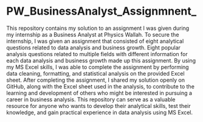 # PW_BusinessAnalyst_Assignmnent_
This repository contains my solution to an assignment I was given during my internship as a Business Analyst at Physics Wallah. To secure the internship, I was given an assignment that consisted of eight analytical questions related to data analysis and business growth. Eight popular analysis questions related to multiple fields with different information for each data analysis and business growth made up this assignment. By using my MS Excel skills, I was able to complete the assignment by performing data cleaning, formatting, and statistical analysis on the provided Excel sheet. After completing the assignment, I shared my solution openly on GitHub, along with the Excel sheet used in the analysis, to contribute to the learning and development of others who might be interested in pursuing a career in business analysis. This repository can serve as a valuable resource for anyone who wants to develop their analytical skills, test their knowledge, and gain practical experience in data analysis using MS Excel.
